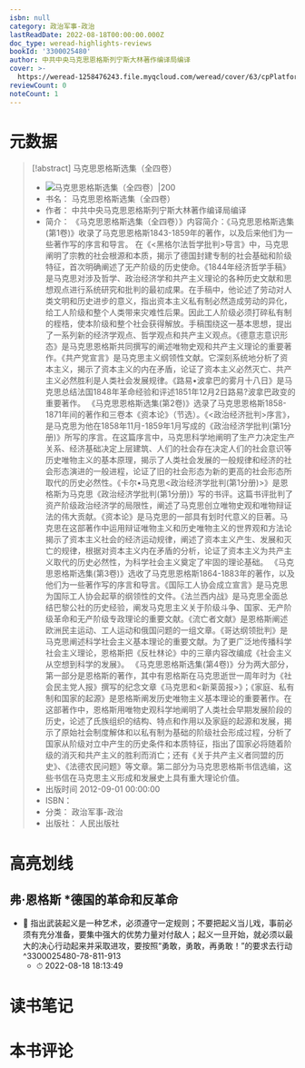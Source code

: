 ```yaml
---
isbn: null
category: 政治军事-政治
lastReadDate: 2022-08-18T00:00:00.000Z
doc_type: weread-highlights-reviews
bookId: '3300025480'
author: 中共中央马克思恩格斯列宁斯大林著作编译局编译
cover: >-
  https://weread-1258476243.file.myqcloud.com/weread/cover/63/cpPlatform_1d8XSwqnQDiHucDsiFhtZF/t7_cpPlatform_1d8XSwqnQDiHucDsiFhtZF.jpg
reviewCount: 0
noteCount: 1
---
```

# 元数据
> [!abstract] 马克思恩格斯选集（全四卷）
> - ![ 马克思恩格斯选集（全四卷）|200](https://weread-1258476243.file.myqcloud.com/weread/cover/63/cpPlatform_1d8XSwqnQDiHucDsiFhtZF/t7_cpPlatform_1d8XSwqnQDiHucDsiFhtZF.jpg)
> - 书名： 马克思恩格斯选集（全四卷）
> - 作者： 中共中央马克思恩格斯列宁斯大林著作编译局编译
> - 简介： 《马克思恩格斯选集（全四卷）》内容简介：《马克思恩格斯选集(第1卷)》收录了马克思恩格斯1843-1859年的著作，以及后来他们为一些著作写的序言和导言。 在《<黑格尔法哲学批判>导言》中，马克思阐明了宗教的社会根源和本质，揭示了德国封建专制的社会基础和阶级特征，首次明确阐述了无产阶级的历史使命。《1844年经济哲学手稿》是马克思对涉及哲学、政治经济学和共产主义理论的各种历史文献和思想观点进行系统研究和批判的最初成果。在手稿中，他论述了劳动对人类文明和历史进步的意义，指出资本主义私有制必然造成劳动的异化，给工人阶级和整个人类带来灾难性后果。因此工人阶级必须打碎私有制的桎梏，使本阶级和整个社会获得解放。手稿围绕这一基本思想，提出了一系列新的经济学观点、哲学观点和共产主义观点。《德意志意识形态》是马克思恩格斯共同撰写的阐述唯物史观和共产主义理论的重要著作。《共产党宣言》是马克思主义纲领性文献。它深刻系统地分析了资本主义，揭示了资本主义的内在矛盾，论证了资本主义必然灭亡、共产主义必然胜利是人类社会发展规律。《路易•波拿巴的雾月十八日》是马克思总结法国1848年革命经验和评述1851年12月2日路易?波拿巴政变的重要著作。 《马克思恩格斯选集(第2卷)》选录了马克思恩格斯1858-1871年间的著作和三卷本《资本论》（节选）。《<政治经济批判>序言》，是马克思为他在1858年11月-1859年1月写成的《政治经济学批判(第1分册)》所写的序言。在这篇序言中，马克思科学地阐明了生产力决定生产关系、经济基础决定上层建筑、人们的社会存在决定人们的社会意识等历史唯物主义的基本原理，揭示了人类社会发展的一般规律和经济的社会形态演进的一般进程，论证了旧的社会形态为新的更高的社会形态所取代的历史必然性。《卡尔•马克思<政治经济学批判(第1分册)>》是恩格斯为马克思《政治经济学批判(第1分册)》写的书评。这篇书评批判了资产阶级政治经济学的局限性，阐述了马克思创立唯物史观和唯物辩证法的伟大贡献。《资本论》是马克思的一部具有划时代意义的巨著。马克思在这部著作中运用辩证唯物主义和历史唯物主义的世界观和方法论揭示了资本主义社会的经济运动规律，阐述了资本主义产生、发展和灭亡的规律，根据对资本主义内在矛盾的分析，论证了资本主义为共产主义取代的历史必然性，为科学社会主义奠定了牢固的理论基础。 《马克思恩格斯选集(第3卷)》选收了马克思恩格斯1864-1883年的著作，以及他们为一些著作写的序言和导言。《国际工人协会成立宣言》是马克思为国际工人协会起草的纲领性的文件。《法兰西内战》是马克思全面总结巴黎公社的历史经验，阐发马克思主义关于阶级斗争、国家、无产阶级革命和无产阶级专政理论的重要文献。《流亡者文献》是恩格斯阐述欧洲民主运动、工人运动和俄国问题的一组文章。《哥达纲领批判》是马克思阐述科学社会主义基本理论的重要文献。为了更广泛地传播科学社会主义理论，恩格斯把《反杜林论》中的三章内容改编成《社会主义从空想到科学的发展》。 《马克思恩格斯选集(第4卷)》分为两大部分，第一部分是恩格斯的著作，其中有恩格斯在马克思逝世一周年时为《社会民主党人报》撰写的纪念文章《马克思和<新莱茵报>》；《家庭、私有制和国家的起源》是恩格斯阐发历史唯物主义基本理论的重要著作。在这部著作中，恩格斯用唯物史观科学地阐明了人类社会早期发展阶段的历史，论述了氏族组织的结构、特点和作用以及家庭的起源和发展，揭示了原始社会制度解体和以私有制为基础的阶级社会形成过程，分析了国家从阶级对立中产生的历史条件和本质特征，指出了国家必将随着阶级的消灭和共产主义的胜利而消亡；还有《关于共产主义者同盟的历史》、《法德农民问题》等文章。第二部分为马克思恩格斯书信选编，这些书信在马克思主义形成和发展史上具有重大理论价值。
> - 出版时间 2012-09-01 00:00:00
> - ISBN： 
> - 分类： 政治军事-政治
> - 出版社： 人民出版社

# 高亮划线

## 弗·恩格斯 *德国的革命和反革命


- 📌 指出武装起义是一种艺术，必须遵守一定规则；不要把起义当儿戏，事前必须有充分准备，要集中强大的优势力量对付敌人；起义一旦开始，就必须以最大的决心行动起来并采取进攻，要按照“勇敢，勇敢，再勇敢！”的要求去行动 ^3300025480-78-811-913
    - ⏱ 2022-08-18 18:13:49 
# 读书笔记

# 本书评论
